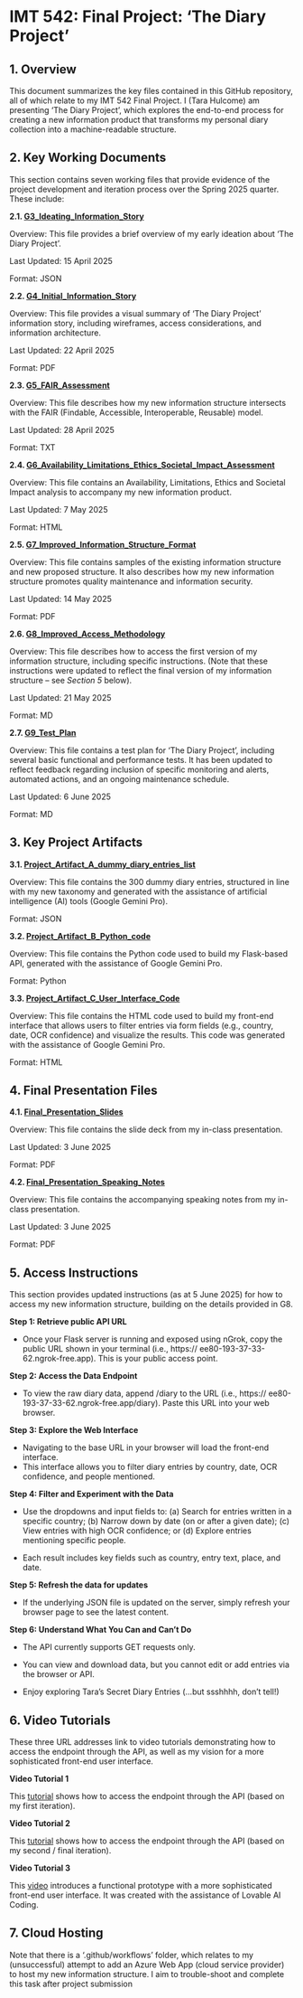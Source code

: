 # **IMT 542: Final Project: ‘The Diary Project’**

## **1. Overview**

This document summarizes the key files contained in this GitHub repository, all of which relate to my IMT 542 Final Project. I (Tara Hulcome) am presenting ‘The Diary Project’, which explores the end-to-end process for creating a new information product that transforms my personal diary collection into a machine-readable structure.

## **2. Key Working Documents**

This section contains seven working files that provide evidence of the project development and iteration process over the Spring 2025 quarter. These include:

**2.1. [G3_Ideating_Information_Story](2.1_G3_Ideating_Information_Story.json)**

Overview: This file provides a brief overview of my early ideation about ‘The Diary Project’.

Last Updated: 15 April 2025

Format: JSON

**2.2. [G4_Initial_Information_Story](2.2_G4_Initial_Information_Story.pdf)**

Overview: This file provides a visual summary of ‘The Diary Project’ information story, including wireframes, access considerations, and information architecture.

Last Updated: 22 April 2025

Format: PDF

**2.3. [G5_FAIR_Assessment](2.3_G5_FAIR_Assessment.txt)**

Overview: This file describes how my new information structure intersects with the FAIR (Findable, Accessible, Interoperable, Reusable) model. 

Last Updated: 28 April 2025

Format: TXT

**2.4. [G6_Availability_Limitations_Ethics_Societal_Impact_Assessment](2.4_G6_Availability_Limitations_Ethics_Societal_Impact_Assessment.html)**

Overview: This file contains an Availability, Limitations, Ethics and Societal Impact analysis to accompany my new information product.

Last Updated: 7 May 2025

Format: HTML

**2.5. [G7_Improved_Information_Structure_Format](2.5_G7_Improved_Information_Structure_Format.pdf)**

Overview: This file contains samples of the existing information structure and new proposed structure. It also describes how my new information structure promotes quality maintenance and information security.

Last Updated: 14 May 2025

Format: PDF

**2.6. [G8_Improved_Access_Methodology](2.6_G8_Improved_Access_Methodology.md)**

Overview: This file describes how to access the first version of my information structure, including specific instructions. (Note that these instructions were updated to reflect the final version of my information structure – see *Section 5* below).

Last Updated: 21 May 2025

Format: MD

**2.7. [G9_Test_Plan](2.7_G9_Test_Plan.md)**

Overview: This file contains a test plan for ‘The Diary Project’, including several basic functional and performance tests. It has been updated to reflect feedback regarding inclusion of specific monitoring and alerts, automated actions, and an ongoing maintenance schedule.

Last Updated: 6 June 2025

Format: MD

## **3. Key Project Artifacts**

**3.1. [Project_Artifact_A_dummy_diary_entries_list](3.1_Project_Artifact_A_dummy_diary_entries_list.json)**

Overview: This file contains the 300 dummy diary entries, structured in line with my new taxonomy and generated with the assistance of artificial intelligence (AI) tools (Google Gemini Pro).

Format: JSON

**3.2. [Project_Artifact_B_Python_code](3.2_Project_Artifact_B_Python_code.py)**

Overview: This file contains the Python code used to build my Flask-based API, generated with the assistance of Google Gemini Pro.

Format: Python

**3.3. [Project_Artifact_C_User_Interface_Code](3.3_Project_Artifact_C_User_Interface_Code.html)**

Overview: This file contains the HTML code used to build my front-end interface that allows users to filter entries via form fields (e.g., country, date, OCR confidence) and visualize the results. This code was generated with the assistance of Google Gemini Pro.

Format: HTML

## **4. Final Presentation Files**

**4.1. [Final_Presentation_Slides](4.1_FINAL_Presentation_Slides.pdf)**

Overview: This file contains the slide deck from my in-class presentation.

Last Updated: 3 June 2025

Format: PDF

**4.2. [Final_Presentation_Speaking_Notes](4.2_FINAL_Presentation_Speaking_Notes.pdf)**

Overview: This file contains the accompanying speaking notes from my in-class presentation.

Last Updated: 3 June 2025

Format: PDF

## **5. Access Instructions**

This section provides updated instructions (as at 5 June 2025) for how to access my new information structure, building on the details provided in G8.

**Step 1: Retrieve public API URL**

-	Once your Flask server is running and exposed using nGrok, copy the public URL shown in your terminal (i.e., https:// ee80-193-37-33-62.ngrok-free.app). This is your public access point.

**Step 2: Access the Data Endpoint**

-	To view the raw diary data, append /diary to the URL (i.e., https:// ee80-193-37-33-62.ngrok-free.app/diary). Paste this URL into your web browser.

**Step 3: Explore the Web Interface**

-	Navigating to the base URL in your browser will load the front-end interface.
-	This interface allows you to filter diary entries by country, date, OCR confidence, and people mentioned.

**Step 4: Filter and Experiment with the Data**

-	Use the dropdowns and input fields to: (a) Search for entries written in a specific country; (b) Narrow down by date (on or after a given date); (c) View entries with high OCR confidence; or (d) Explore entries mentioning specific people.

-	Each result includes key fields such as country, entry text, place, and date.

**Step 5: Refresh the data for updates**

-	If the underlying JSON file is updated on the server, simply refresh your browser page to see the latest content.

**Step 6: Understand What You Can and Can’t Do**

-	The API currently supports GET requests only.

-	You can view and download data, but you cannot edit or add entries via the browser or API.

-	Enjoy exploring Tara’s Secret Diary Entries (…but ssshhhh, don’t tell!)

## **6. Video Tutorials**

These three URL addresses link to video tutorials demonstrating how to access the endpoint through the API, as well as my vision for a more sophisticated front-end user interface.

**Video Tutorial 1**

This [tutorial](https://drive.google.com/file/d/1IUZbwNhP5qxJoJdUMVOUZTbvMxPJDPpN/view?usp=drive_link) shows how to access the endpoint through the API (based on my first iteration).

**Video Tutorial 2**

This [tutorial](https://drive.google.com/file/d/1atG-FTf1D-8lUEU5Y6pxdSNwruLZyQa1/view?usp=drive_link) shows how to access the endpoint through the API (based on my second / final iteration).

**Video Tutorial 3**

This [video](https://drive.google.com/file/d/1eOnymmoOeDxR3uE3jtpK3FJyqFwFfOqY/view?usp=sharing) introduces a functional prototype with a more sophisticated front-end user interface. It was created with the assistance of Lovable AI Coding.

## **7. Cloud Hosting**

Note that there is a ‘.github/workflows’ folder, which relates to my (unsuccessful) attempt to add an Azure Web App (cloud service provider) to host my new information structure. I aim to trouble-shoot and complete this task after project submission
